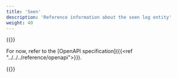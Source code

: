 ```yaml
---
title: 'Seen'
description: 'Reference information about the seen log entity'
weight: 40
---
```


{{<notyetwritten>}}

For now, refer to the [OpenAPI specification]({{<ref "../../../reference/openapi">}}).

{{<children />}}

